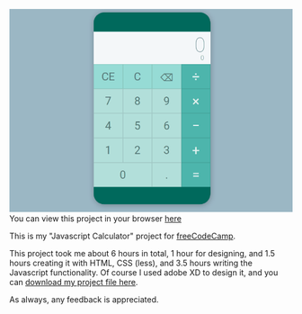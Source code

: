 ![preview](https://github.com/BrandonBahret/Simple-Calculator/blob/master/preview.gif)
You can view this project in your browser [here](https://brandonbahret.github.io/SimpleCalculator)

 This is my "Javascript Calculator" project for [freeCodeCamp](https://www.freecodecamp.com/challenges/build-a-javascript-calculator).


This project took me about 6 hours in total, 1 hour for designing, and 1.5 hours creating it with HTML, CSS (less), and 3.5 hours writing the Javascript functionality. Of course I used adobe XD to design it, and you can [download my project file here](https://drive.google.com/open?id=0B7ArzBuNX7W9Q2NfeGJBbDBGRzg).

As always, any feedback is appreciated.

